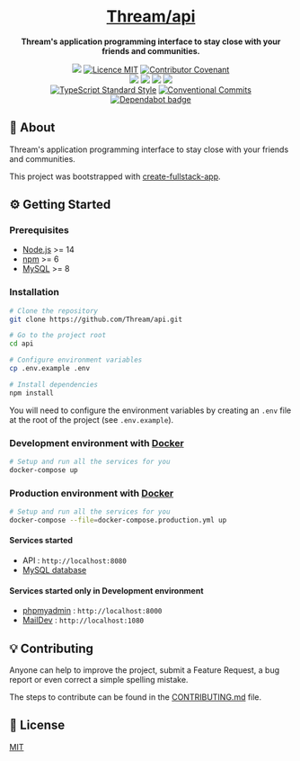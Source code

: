 <h1 align="center"><a href="https://api.thream.divlo.fr/docs">Thream/api</a></h1>

<p align="center">
  <strong>Thream's application programming interface to stay close with your friends and communities.</strong>
</p>

<p align="center">
  <a href="./CONTRIBUTING.md"><img src="https://img.shields.io/badge/PRs-welcome-brightgreen.svg?style=flat" /></a>
  <a href="./LICENSE"><img src="https://img.shields.io/badge/licence-MIT-blue.svg" alt="Licence MIT"/></a>
  <a href="./CODE_OF_CONDUCT.md"><img src="https://img.shields.io/badge/Contributor%20Covenant-v2.0%20adopted-ff69b4.svg" alt="Contributor Covenant" /></a>
  <br />
  <a href="https://github.com/Thream/api/actions/workflows/analyze.yml"><img src="https://github.com/Thream/api/actions/workflows/analyze.yml/badge.svg?branch=develop" /></a>
  <a href="https://github.com/Thream/api/actions/workflows/build.yml"><img src="https://github.com/Thream/api/actions/workflows/build.yml/badge.svg?branch=develop" /></a>
  <a href="https://github.com/Thream/api/actions/workflows/lint.yml"><img src="https://github.com/Thream/api/actions/workflows/lint.yml/badge.svg?branch=develop" /></a>
  <a href="https://github.com/Thream/api/actions/workflows/test.yml"><img src="https://github.com/Thream/api/actions/workflows/test.yml/badge.svg?branch=develop" /></a>
  <br />
  <a href="https://www.npmjs.com/package/ts-standard"><img alt="TypeScript Standard Style" src="https://camo.githubusercontent.com/f87caadb70f384c0361ec72ccf07714ef69a5c0a/68747470733a2f2f62616467656e2e6e65742f62616467652f636f64652532307374796c652f74732d7374616e646172642f626c75653f69636f6e3d74797065736372697074"/></a>
  <a href="https://conventionalcommits.org"><img src="https://img.shields.io/badge/Conventional%20Commits-1.0.0-yellow.svg" alt="Conventional Commits" /></a>
  <a href="https://dependabot.com/"><img src="https://badgen.net/github/dependabot/Thream/api?icon=dependabot" alt="Dependabot badge" /></a>
</p>

## 📜 About

Thream's application programming interface to stay close with your friends and communities.

This project was bootstrapped with [create-fullstack-app](https://github.com/Divlo/create-fullstack-app).

## ⚙️ Getting Started

### Prerequisites

- [Node.js](https://nodejs.org/) >= 14
- [npm](https://www.npmjs.com/) >= 6
- [MySQL](https://www.mysql.com/) >= 8

### Installation

```sh
# Clone the repository
git clone https://github.com/Thream/api.git

# Go to the project root
cd api

# Configure environment variables
cp .env.example .env

# Install dependencies
npm install
```

You will need to configure the environment variables by creating an `.env` file at the root of the project (see `.env.example`).

### Development environment with [Docker](https://www.docker.com/)

```sh
# Setup and run all the services for you
docker-compose up
```

### Production environment with [Docker](https://www.docker.com/)

```sh
# Setup and run all the services for you
docker-compose --file=docker-compose.production.yml up
```

#### Services started

- API : `http://localhost:8080`
- [MySQL database](https://www.mysql.com/)

#### Services started only in Development environment

- [phpmyadmin](https://www.phpmyadmin.net/) : `http://localhost:8000`
- [MailDev](https://maildev.github.io/maildev/) : `http://localhost:1080`

## 💡 Contributing

Anyone can help to improve the project, submit a Feature Request, a bug report or even correct a simple spelling mistake.

The steps to contribute can be found in the [CONTRIBUTING.md](./CONTRIBUTING.md) file.

## 📄 License

[MIT](./LICENSE)
